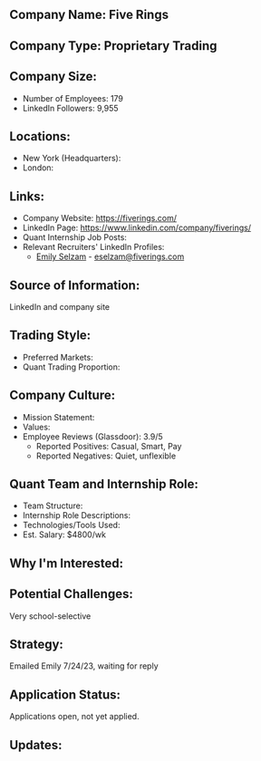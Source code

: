 ## Company Name: Five Rings

## Company Type: Proprietary Trading

## Company Size:
- Number of Employees: 179
- LinkedIn Followers: 9,955

## Locations:
- New York (Headquarters): 
- London: 

## Links:
- Company Website: https://fiverings.com/
- LinkedIn Page: https://www.linkedin.com/company/fiverings/
- Quant Internship Job Posts: 
- Relevant Recruiters' LinkedIn Profiles: 
  - [Emily Selzam](https://www.linkedin.com/in/emilyselzam/) - eselzam@fiverings.com

## Source of Information:
LinkedIn and company site

## Trading Style:
- Preferred Markets: 
- Quant Trading Proportion: 

## Company Culture:
- Mission Statement: 
- Values: 
- Employee Reviews (Glassdoor): 3.9/5
  - Reported Positives: Casual, Smart, Pay
  - Reported Negatives: Quiet, unflexible

## Quant Team and Internship Role:
- Team Structure: 
- Internship Role Descriptions: 
- Technologies/Tools Used: 
- Est. Salary: $4800/wk

## Why I'm Interested:

## Potential Challenges: 
Very school-selective

## Strategy:
Emailed Emily 7/24/23, waiting for reply

## Application Status:
Applications open, not yet applied.

## Updates:
